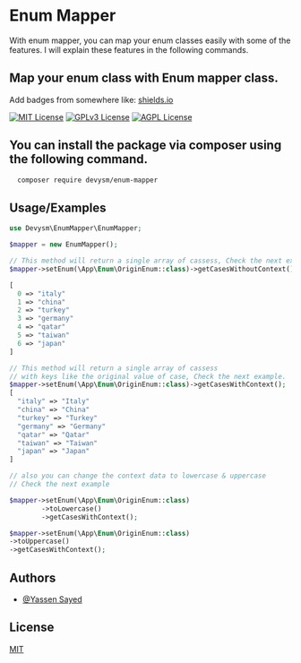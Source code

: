 
# Enum Mapper

With enum mapper, you can map your enum classes easily with some of the features.
I will explain these features in the following commands.

## Map your enum class with Enum mapper class.

Add badges from somewhere like: [shields.io](https://shields.io/)

[![MIT License](https://img.shields.io/badge/License-MIT-green.svg)](https://choosealicense.com/licenses/mit/)
[![GPLv3 License](https://img.shields.io/badge/License-GPL%20v3-yellow.svg)](https://opensource.org/licenses/)
[![AGPL License](https://img.shields.io/badge/license-AGPL-blue.svg)](http://www.gnu.org/licenses/agpl-3.0)


## You can install the package via composer using the following command.


```bash
  composer require devysm/enum-mapper
```


## Usage/Examples

```php
use Devysm\EnumMapper\EnumMapper;

$mapper = new EnumMapper();

// This method will return a single array of cassess, Check the next example
$mapper->setEnum(\App\Enum\OriginEnum::class)->getCasesWithoutContext();

[
  0 => "italy"
  1 => "china"
  2 => "turkey"
  3 => "germany"
  4 => "qatar"
  5 => "taiwan"
  6 => "japan"
]

// This method will return a single array of cassess 
// with keys like the original value of case, Check the next example.
$mapper->setEnum(\App\Enum\OriginEnum::class)->getCasesWithContext();
[
  "italy" => "Italy"
  "china" => "China"
  "turkey" => "Turkey"
  "germany" => "Germany"
  "qatar" => "Qatar"
  "taiwan" => "Taiwan"
  "japan" => "Japan"
]

// also you can change the context data to lowercase & uppercase
// Check the next example

$mapper->setEnum(\App\Enum\OriginEnum::class)
        ->toLowercase()
        ->getCasesWithContext();

$mapper->setEnum(\App\Enum\OriginEnum::class)
->toUppercase()
->getCasesWithContext();

```


## Authors

- [@Yassen Sayed](https://www.github.com/DevYSM)


## License

[MIT](https://choosealicense.com/licenses/mit/)

